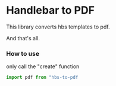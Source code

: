 # Handlebar to PDF

This library converts hbs templates to pdf.

And that's all.

### How to use

only call the "create" function

```js
import pdf from "hbs-to-pdf

```
